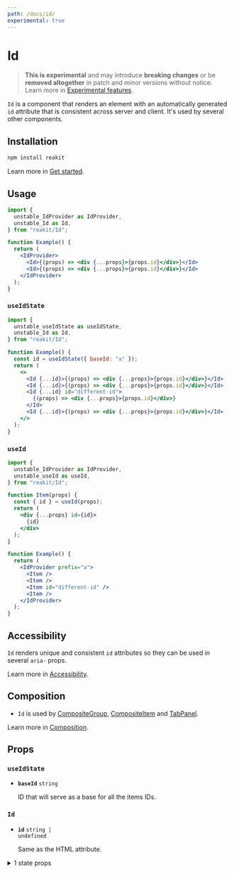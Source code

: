 ```yaml
---
path: /docs/id/
experimental: true
---
```


# Id

<blockquote experimental="true">

  **This is experimental** and may introduce **breaking changes** or be **removed altogether** in patch and minor versions without notice. Learn more in [Experimental features](/docs/experimental/).

</blockquote>

`Id` is a component that renders an element with an automatically generated `id` attribute that is consistent across server and client. It's used by several other components.

<carbon-ad></carbon-ad>

## Installation

```sh
npm install reakit
```

Learn more in [Get started](/docs/get-started/).

## Usage

```jsx
import {
  unstable_IdProvider as IdProvider,
  unstable_Id as Id,
} from "reakit/Id";

function Example() {
  return (
    <IdProvider>
      <Id>{(props) => <div {...props}>{props.id}</div>}</Id>
      <Id>{(props) => <div {...props}>{props.id}</div>}</Id>
    </IdProvider>
  );
}
```

### `useIdState`

```jsx
import {
  unstable_useIdState as useIdState,
  unstable_Id as Id,
} from "reakit/Id";

function Example() {
  const id = useIdState({ baseId: "a" });
  return (
    <>
      <Id {...id}>{(props) => <div {...props}>{props.id}</div>}</Id>
      <Id {...id}>{(props) => <div {...props}>{props.id}</div>}</Id>
      <Id {...id} id="different-id">
        {(props) => <div {...props}>{props.id}</div>}
      </Id>
      <Id {...id}>{(props) => <div {...props}>{props.id}</div>}</Id>
    </>
  );
}
```

### `useId`

```jsx
import {
  unstable_IdProvider as IdProvider,
  unstable_useId as useId,
} from "reakit/Id";

function Item(props) {
  const { id } = useId(props);
  return (
    <div {...props} id={id}>
      {id}
    </div>
  );
}

function Example() {
  return (
    <IdProvider prefix="a">
      <Item />
      <Item />
      <Item id="different-id" />
      <Item />
    </IdProvider>
  );
}
```

## Accessibility

`Id` renders unique and consistent `id` attributes so they can be used in several `aria-` props.

Learn more in [Accessibility](/docs/accessibility/).

## Composition

- `Id` is used by [CompositeGroup](/docs/composite/), [CompositeItem](/docs/composite/) and [TabPanel](/docs/tab/).

Learn more in [Composition](/docs/composition/#props-hooks).

## Props

<!-- Automatically generated -->

### `useIdState`

- **`baseId`**
  <code>string</code>

  ID that will serve as a base for all the items IDs.

### `Id`

- **`id`**
  <code>string | undefined</code>

  Same as the HTML attribute.

<details><summary>1 state props</summary>

> These props are returned by the state hook. You can spread them into this component (`{...state}`) or pass them separately. You can also provide these props from your own state logic.

- **`baseId`**
  <code>string</code>

  ID that will serve as a base for all the items IDs.

</details>
